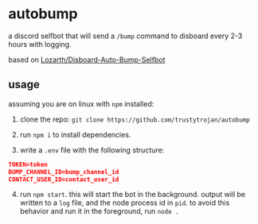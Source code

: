 # autobump
a discord selfbot that will send a `/bump` command to disboard every 2-3 hours with logging.

based on [Lozarth/Disboard-Auto-Bump-Selfbot](https://github.com/Lozarth/Disboard-Auto-Bump-Selfbot)

## usage
assuming you are on linux with `npm` installed:
1. clone the repo: `git clone https://github.com/trustytrojan/autobump`

2. run `npm i` to install dependencies.

3. write a `.env` file with the following structure:
```json
TOKEN=token
BUMP_CHANNEL_ID=bump_channel_id
CONTACT_USER_ID=contact_user_id
```

4. run `npm start`. this will start the bot in the background. output will be written to a `log` file, and the node process id in `pid`. to avoid this behavior and run it in the foreground, run `node .`
